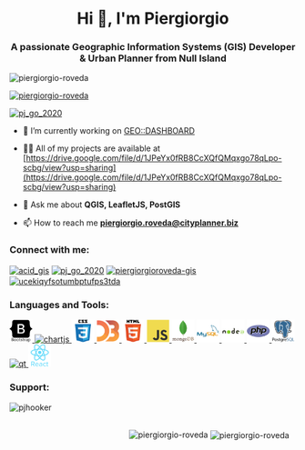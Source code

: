 <h1 align="center">Hi 👋, I'm Piergiorgio</h1>
<h3 align="center">A passionate Geographic Information Systems (GIS) Developer & Urban Planner from Null Island</h3>

<p align="left"> <img src="https://komarev.com/ghpvc/?username=piergiorgio-roveda&label=Profile%20views&color=0e75b6&style=flat" alt="piergiorgio-roveda" /> </p>

<p align="left"> <a href="https://github.com/ryo-ma/github-profile-trophy"><img src="https://github-profile-trophy.vercel.app/?username=piergiorgio-roveda" alt="piergiorgio-roveda" /></a> </p>

<p align="left"> <a href="https://twitter.com/pj_go_2020" target="blank"><img src="https://img.shields.io/twitter/follow/pj_go_2020?logo=twitter&style=for-the-badge" alt="pj_go_2020" /></a> </p>

- 🔭 I’m currently working on [GEO::DASHBOARD](https://github.com/piergiorgio-roveda/geodashboard-demo)

- 👨‍💻 All of my projects are available at [https://drive.google.com/file/d/1JPeYx0fRB8CcXQfQMqxgo78qLpo-scbg/view?usp=sharing](https://drive.google.com/file/d/1JPeYx0fRB8CcXQfQMqxgo78qLpo-scbg/view?usp=sharing)

- 💬 Ask me about **QGIS, LeafletJS, PostGIS**

- 📫 How to reach me **piergiorgio.roveda@cityplanner.biz**

<h3 align="left">Connect with me:</h3>
<p align="left">
<a href="https://codepen.io/acid_gis" target="blank"><img align="center" src="https://raw.githubusercontent.com/rahuldkjain/github-profile-readme-generator/master/src/images/icons/Social/codepen.svg" alt="acid_gis" height="30" width="40" /></a>
<a href="https://twitter.com/pj_go_2020" target="blank"><img align="center" src="https://raw.githubusercontent.com/rahuldkjain/github-profile-readme-generator/master/src/images/icons/Social/twitter.svg" alt="pj_go_2020" height="30" width="40" /></a>
<a href="https://linkedin.com/in/piergiorgioroveda-gis" target="blank"><img align="center" src="https://raw.githubusercontent.com/rahuldkjain/github-profile-readme-generator/master/src/images/icons/Social/linked-in-alt.svg" alt="piergiorgioroveda-gis" height="30" width="40" /></a>
<a href="https://www.youtube.com/c/ucekiqyfsotumbptufps3tda" target="blank"><img align="center" src="https://raw.githubusercontent.com/rahuldkjain/github-profile-readme-generator/master/src/images/icons/Social/youtube.svg" alt="ucekiqyfsotumbptufps3tda" height="30" width="40" /></a>
</p>

<h3 align="left">Languages and Tools:</h3>
<p align="left"> <a href="https://getbootstrap.com" target="_blank" rel="noreferrer"> <img src="https://raw.githubusercontent.com/devicons/devicon/master/icons/bootstrap/bootstrap-plain-wordmark.svg" alt="bootstrap" width="40" height="40"/> </a> <a href="https://www.chartjs.org" target="_blank" rel="noreferrer"> <img src="https://www.chartjs.org/media/logo-title.svg" alt="chartjs" width="40" height="40"/> </a> <a href="https://www.w3schools.com/css/" target="_blank" rel="noreferrer"> <img src="https://raw.githubusercontent.com/devicons/devicon/master/icons/css3/css3-original-wordmark.svg" alt="css3" width="40" height="40"/> </a> <a href="https://d3js.org/" target="_blank" rel="noreferrer"> <img src="https://raw.githubusercontent.com/devicons/devicon/master/icons/d3js/d3js-original.svg" alt="d3js" width="40" height="40"/> </a> <a href="https://www.w3.org/html/" target="_blank" rel="noreferrer"> <img src="https://raw.githubusercontent.com/devicons/devicon/master/icons/html5/html5-original-wordmark.svg" alt="html5" width="40" height="40"/> </a> <a href="https://developer.mozilla.org/en-US/docs/Web/JavaScript" target="_blank" rel="noreferrer"> <img src="https://raw.githubusercontent.com/devicons/devicon/master/icons/javascript/javascript-original.svg" alt="javascript" width="40" height="40"/> </a> <a href="https://www.mongodb.com/" target="_blank" rel="noreferrer"> <img src="https://raw.githubusercontent.com/devicons/devicon/master/icons/mongodb/mongodb-original-wordmark.svg" alt="mongodb" width="40" height="40"/> </a> <a href="https://www.mysql.com/" target="_blank" rel="noreferrer"> <img src="https://raw.githubusercontent.com/devicons/devicon/master/icons/mysql/mysql-original-wordmark.svg" alt="mysql" width="40" height="40"/> </a> <a href="https://nodejs.org" target="_blank" rel="noreferrer"> <img src="https://raw.githubusercontent.com/devicons/devicon/master/icons/nodejs/nodejs-original-wordmark.svg" alt="nodejs" width="40" height="40"/> </a> <a href="https://www.php.net" target="_blank" rel="noreferrer"> <img src="https://raw.githubusercontent.com/devicons/devicon/master/icons/php/php-original.svg" alt="php" width="40" height="40"/> </a> <a href="https://www.postgresql.org" target="_blank" rel="noreferrer"> <img src="https://raw.githubusercontent.com/devicons/devicon/master/icons/postgresql/postgresql-original-wordmark.svg" alt="postgresql" width="40" height="40"/> </a> <a href="https://www.qt.io/" target="_blank" rel="noreferrer"> <img src="https://upload.wikimedia.org/wikipedia/commons/0/0b/Qt_logo_2016.svg" alt="qt" width="40" height="40"/> </a> <a href="https://reactjs.org/" target="_blank" rel="noreferrer"> <img src="https://raw.githubusercontent.com/devicons/devicon/master/icons/react/react-original-wordmark.svg" alt="react" width="40" height="40"/> </a> </p>

<h3 align="left">Support:</h3>
<p><a href="https://www.buymeacoffee.com/pjhooker"> <img align="left" src="https://cdn.buymeacoffee.com/buttons/v2/default-yellow.png" height="50" width="210" alt="pjhooker" /></a></p><br><br>

<p><img align="left" src="https://github-readme-stats.vercel.app/api/top-langs?username=piergiorgio-roveda&show_icons=true&locale=en&layout=compact" alt="piergiorgio-roveda" /></p>

<p>&nbsp;<img align="center" src="https://github-readme-stats.vercel.app/api?username=piergiorgio-roveda&show_icons=true&locale=en" alt="piergiorgio-roveda" /></p>
